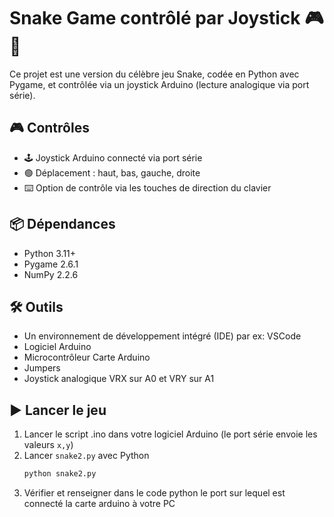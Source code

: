 # Snake Game contrôlé par Joystick 🎮🐍

Ce projet est une version du célèbre jeu Snake, codée en Python avec Pygame, et contrôlée via un joystick Arduino (lecture analogique via port série).

## 🎮 Contrôles

- 🕹️ Joystick Arduino connecté via port série
- 🟢 Déplacement : haut, bas, gauche, droite
- ⌨️ Option de contrôle via les touches de direction du clavier

## 📦 Dépendances

- Python 3.11+
- Pygame 2.6.1
- NumPy  2.2.6

## 🛠️ Outils
- Un environnement de développement intégré (IDE) par ex: VSCode
- Logiciel Arduino
- Microcontrôleur Carte Arduino
- Jumpers
- Joystick analogique VRX sur A0 et VRY sur A1

## ▶️ Lancer le jeu

1. Lancer le script .ino dans votre logiciel Arduino (le port série envoie les valeurs `x,y`)
2. Lancer `snake2.py` avec Python
   ```bash
   python snake2.py
3. Vérifier et renseigner dans le code python le port sur lequel est connecté la carte arduino à votre PC


